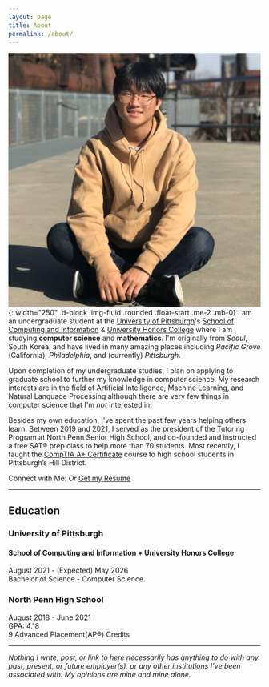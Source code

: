 ```yaml
---
layout: page
title: About
permalink: /about/
---
```

 ![Shinwoo Kim](../assets/img/profile.jpg){: width="250" .d-block .img-fluid .rounded .float-start .me-2 .mb-0} I am an undergraduate student at the [University of Pittsburgh](https://pitt.edu)'s [School of Computing and Information](https://sci.pitt.edu) & [University Honors College](https://www.honorscollege.pitt.edu) where I am studying **computer science** and **mathematics**. I'm originally from *Seoul*, South Korea, and have lived in many amazing places including *Pacific Grove* (California), *Philadelphia*, and (currently) *Pittsburgh*.  

Upon completion of my undergraduate studies, I plan on applying to graduate school to further my knowledge in computer science. My research interests are in the field of Artificial Intelligence, Machine Learning, and Natural Language Processing although there are very few things in computer science that I'm *not* interested in.  

Besides my own education, I've spent the past few years helping others learn. Between 2019 and 2021, I served as the president of the Tutoring Program at North Penn Senior High School, and co-founded and instructed a free SAT® prep class to help more than 70 students. Most recently, I taught the [CompTIA A+ Certificate](https://www.comptia.org/certifications/a) course to high school students in Pittsburgh’s Hill District.  

<p class="text-center">Connect with Me:
  <a class="social-icon" href="{{'/contacts' | prepend: site.baseurl}}"><i class="fa-solid fa-message"></i></a>
  <a class="social-icon" href="mailto:{{ site.email }}"><i class="fas fa-envelope"></i></a>
  <a class="social-icon" href="https://linkedin.com/in/{{ site.linkedin_username }}"> <i class="fab fa-linkedin-in"></i></a>
  <a class="social-icon" href="https://github.com/{{ site.github_username }}"><i class="fab fa-github"></i></a>
  <a class="social-icon" href="https://twitter.com/{{ site.twitter_username }}"><i class="fab fa-twitter"></i></a>
  <a class="social-icon" href="https://instagram.com/{{ site.instagram_username }}"><i class="fab fa-instagram"></i></a>
  <em>Or</em>
  <a class="btn btn-outline-dark" href="{{ '/assets/Resume.pdf' | prepend: site.baseurl }}">Get my Résumé</a>
</p>

---

## Education

### <i class="pitt-icon"></i>University of Pittsburgh
#### School of Computing and Information + University Honors College
August 2021 - (Expected) May 2026  
Bachelor of Science - Computer Science  

### <i class="nphs-icon"></i>North Penn High School
August 2018 - June 2021  
GPA: 4.18  
9 Advanced Placement(AP®) Credits  

---

_Nothing I write, post, or link to here necessarily has anything to do with any past, present, or future employer(s), or any other institutions I've been associated with. My opinions are mine and mine alone._  
<br>

<link rel="stylesheet" href="{{"/assets/icons.css" | absolute_url }}">